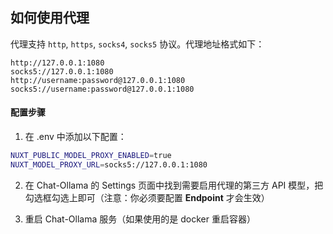 ## 如何使用代理

代理支持 `http`, `https`, `socks4`, `socks5` 协议。代理地址格式如下：

```
http://127.0.0.1:1080
socks5://127.0.0.1:1080
http://username:password@127.0.0.1:1080
socks5://username:password@127.0.0.1:1080
```

#### 配置步骤

1. 在 .env 中添加以下配置：

```bash
NUXT_PUBLIC_MODEL_PROXY_ENABLED=true
NUXT_MODEL_PROXY_URL=socks5://127.0.0.1:1080
```

2. 在 Chat-Ollama 的 Settings 页面中找到需要启用代理的第三方 API 模型，把勾选框勾选上即可（注意：你必须要配置 **Endpoint** 才会生效）

3. 重启 Chat-Ollama 服务（如果使用的是 docker 重启容器）
